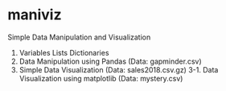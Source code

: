# maniviz
Simple Data Manipulation and Visualization
1. Variables Lists Dictionaries
2. Data Manipulation using Pandas (Data: gapminder.csv)
3. Simple Data Visualization (Data: sales2018.csv.gz)    3-1. Data Visualization using matplotlib (Data: mystery.csv)
